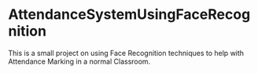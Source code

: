 # AttendanceSystemUsingFaceRecognition
This is a small project on using Face Recognition techniques to help with Attendance Marking in a normal Classroom.
